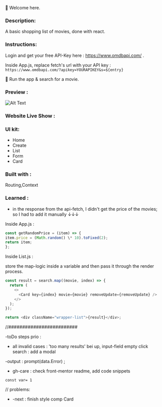 👋 Welcome here.

### Description:

A basic shopping list of movies, done with react.

### Instructions:

Login and get your free API-Key here : https://www.omdbapi.com/ .

Inside App.js, replace fetch's url with your API key : `https://www.omdbapi.com/?apikey=YOURAPIKEY&s=${entry}`

🚀 Run the app & search for a movie.

### Preview :

![Alt Text](https://media.giphy.com/media/jFCtsjeryRg0cv8jTp/giphy.gif)

### Website Live Show :

### UI kit:

- Home
- Create
- List
- Form
- Card

### Built with :

Routing,Context

### Learned :

- in the response from the api-fetch, I didn't get the price of the movies; so I had to add it manually ↓↓↓

Inside App.js :

```js
const getRandomPrice = (item) => {
item.price = (Math.random() \* 10).toFixed(2);
return item;
};
```

Inside List.js :

store the map-logic inside a variable and then pass it through the render process.

```js
const result = search.map((movie, index) => {
  return (
    <>
      <Card key={index} movie={movie} removeUpdate={removeUpdate} />
    </>
  );
});

return <div className="wrapper-list">{result}</div>;
```

//#########################

-toDo steps prio :

- all invalid cases : 'too many results' bei up, input-field empty click search : add a modal

-output : prompt(data.Error) ;

- gh-care : check front-mentor readme, add code snippets

`const var= 1`

// problems:

- -next : finish style comp Card
